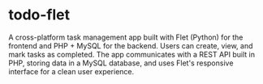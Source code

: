 # todo-flet
A cross-platform task management app built with Flet (Python) for the frontend and PHP + MySQL for the backend. Users can create, view, and mark tasks as completed. The app communicates with a REST API built in PHP, storing data in a MySQL database, and uses Flet's responsive interface for a clean user experience.

